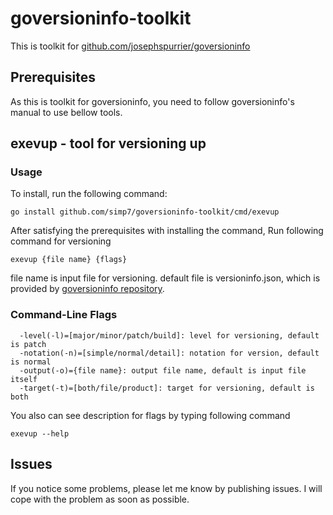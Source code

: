 # goversioninfo-toolkit

This is toolkit for [github.com/josephspurrier/goversioninfo](https://github.com/josephspurrier/goversioninfo)

## Prerequisites

As this is toolkit for goversioninfo, you need to follow goversioninfo's manual to use bellow tools.

## exevup - tool for versioning up

### Usage

To install, run the following command:

```
go install github.com/simp7/goversioninfo-toolkit/cmd/exevup
```

After satisfying the prerequisites with installing the command, Run following command for versioning

```
exevup {file name} {flags}
```

file name is input file for versioning. default file is versioninfo.json, which is provided by [goversioninfo repository](https://github.com/josephspurrier/goversioninfo/blob/master/testdata/resource/versioninfo.json).

### Command-Line Flags

```
  -level(-l)=[major/minor/patch/build]: level for versioning, default is patch
  -notation(-n)=[simple/normal/detail]: notation for version, default is normal
  -output(-o)={file name}: output file name, default is input file itself
  -target(-t)=[both/file/product]: target for versioning, default is both
```

You also can see description for flags by typing following command
```
exevup --help
```

## Issues

If you notice some problems, please let me know by publishing issues. I will cope with the problem as soon as possible.
